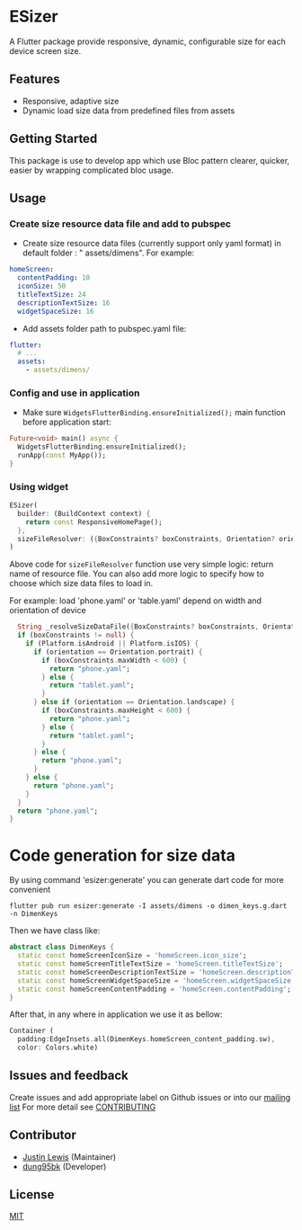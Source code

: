 # ESizer

A Flutter package provide responsive, dynamic, configurable size for each device screen size.

## Features

- Responsive, adaptive size
- Dynamic load size data from predefined files from assets

## Getting Started

This package is use to develop app which use Bloc pattern clearer, quicker, easier by wrapping
complicated bloc usage.

## Usage

### Create size resource data file and add to pubspec

- Create size resource data files (currently support only yaml format)  in default folder : "
  assets/dimens". For example:

```yaml
homeScreen:
  contentPadding: 10
  iconSize: 50
  titleTextSize: 24
  descriptionTextSize: 16
  widgetSpaceSize: 16
```

- Add assets folder path to pubspec.yaml file:

```yaml
flutter:
  # ... 
  assets:
    - assets/dimens/
```

### Config and use in application

- Make sure `WidgetsFlutterBinding.ensureInitialized();` main function before application start:

```dart
Future<void> main() async {
  WidgetsFlutterBinding.ensureInitialized();
  runApp(const MyApp());
}
```

### Using widget

```dart
ESizer(
  builder: (BuildContext context) {
    return const ResponsiveHomePage();
  },
  sizeFileResolver: ({BoxConstraints? boxConstraints, Orientation? orientation}) => "phone.yaml",
)
```

Above code for `sizeFileResolver` function use very simple logic: return name of resource file. You
can also add more logic to specify how to choose which size data files to load in.

For example: load 'phone.yaml' or 'table.yaml' depend on width and orientation of device

```dart
  String _resolveSizeDataFile({BoxConstraints? boxConstraints, Orientation? orientation}) {
  if (boxConstraints != null) {
    if (Platform.isAndroid || Platform.isIOS) {
      if (orientation == Orientation.portrait) {
        if (boxConstraints.maxWidth < 600) {
          return "phone.yaml";
        } else {
          return "tablet.yaml";
        }
      } else if (orientation == Orientation.landscape) {
        if (boxConstraints.maxHeight < 600) {
          return "phone.yaml";
        } else {
          return "tablet.yaml";
        }
      } else {
        return "phone.yaml";
      }
    } else {
      return "phone.yaml";
    }
  }
  return "phone.yaml";
}
```

# Code generation for size data

By using command 'esizer:generate' you can generate dart code for more convenient

```shell
flutter pub run esizer:generate -I assets/dimens -o dimen_keys.g.dart -n DimenKeys 
```

Then we have class like:

```dart
abstract class DimenKeys {
  static const homeScreenIconSize = 'homeScreen.icon_size';
  static const homeScreenTitleTextSize = 'homeScreen.titleTextSize';
  static const homeScreenDescriptionTextSize = 'homeScreen.descriptionTextSize';
  static const homeScreenWidgetSpaceSize = 'homeScreen.widgetSpaceSize';
  static const homeScreenContentPadding = 'homeScreen.contentPadding';
}
```

After that, in any where in application we use it as bellow:

```dart
Container (
  padding:EdgeInsets.all(DimenKeys.homeScreen_content_padding.sw),
  color: Colors.white)
```

## Issues and feedback
Create issues and add appropriate label on Github issues or into our [mailing list]
For more detail see [CONTRIBUTING](CONTRIBUTING.md)

## Contributor

- [Justin Lewis](https://github.com/justin-lewis) (Maintainer)
- [dung95bk](https://github.com/dung95bk) (Developer)

## License

[MIT](LICENSE)

[mailing list]: https://groups.google.com/g/esizer_group
